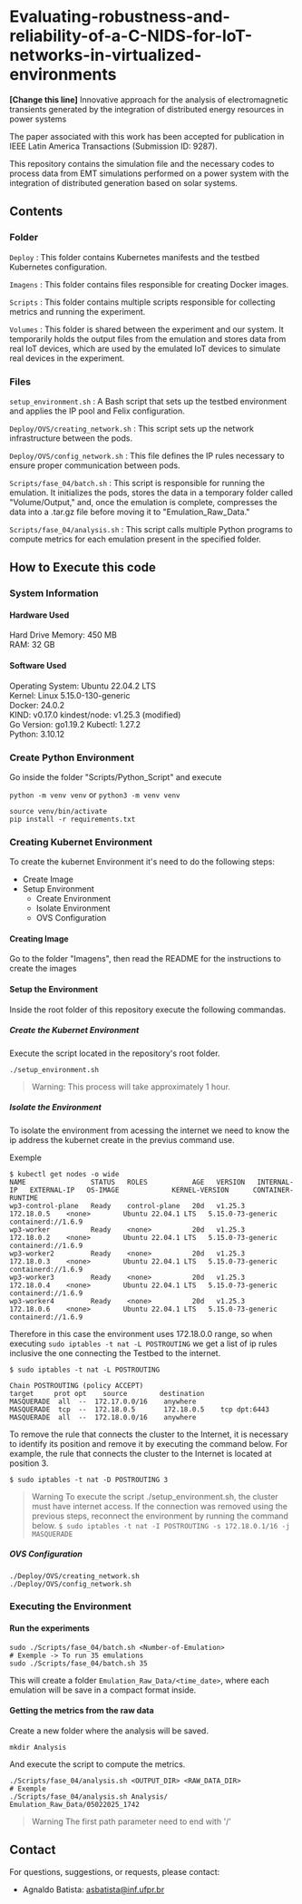 # Evaluating-robustness-and-reliability-of-a-C-NIDS-for-IoT-networks-in-virtualized-environments
**[Change this line]** Innovative approach for the analysis of electromagnetic transients generated by the integration of distributed energy resources in power systems

The paper associated with this work has been accepted for publication in IEEE Latin America Transactions (Submission ID: 9287).

This repository contains the simulation file and the necessary codes to process data from EMT simulations performed on a power system with the integration of distributed generation based on solar systems.

## Contents

### Folder

`Deploy` : This folder contains Kubernetes manifests and the testbed Kubernetes configuration.

`Imagens` : This folder contains files responsible for creating Docker images.

`Scripts` : This folder contains multiple scripts responsible for collecting metrics and running the experiment.

`Volumes` : This folder is shared between the experiment and our system. It temporarily holds the output files from the emulation and stores data from real IoT devices, which are used by the emulated IoT devices to simulate real devices in the experiment.

### Files

`setup_environment.sh` : A Bash script that sets up the testbed environment and applies the IP pool and Felix configuration.

`Deploy/OVS/creating_network.sh` : This script sets up the network infrastructure between the pods.

`Deploy/OVS/config_network.sh` : This file defines the IP rules necessary to ensure proper communication between pods.

`Scripts/fase_04/batch.sh` : This script is responsible for running the emulation. It initializes the pods, stores the data in a temporary folder called "Volume/Output," and, once the emulation is complete, compresses the data into a .tar.gz file before moving it to "Emulation_Raw_Data."

`Scripts/fase_04/analysis.sh` :  This script calls multiple Python programs to compute metrics for each emulation present in the specified folder.

## How to Execute this code

### System Information

#### Hardware Used

Hard Drive Memory: 450 MB  
RAM: 32 GB  


#### Software Used

Operating System: Ubuntu 22.04.2 LTS               
Kernel: Linux 5.15.0-130-generic   
Docker: 24.0.2  
KIND: v0.17.0
kindest/node: v1.25.3 (modified)  
Go Version: go1.19.2
Kubectl: 1.27.2  
Python: 3.10.12

### Create Python Environment

Go inside the folder "Scripts/Python_Script" and execute

`python -m venv venv` or `python3 -m venv venv`

```
source venv/bin/activate
pip install -r requirements.txt
```

### Creating Kubernet Environment

To create the kubernet Environment it's need to do the following steps:
- Create Image
- Setup Environment
    - Create Environment
    - Isolate Environment
    - OVS Configuration

#### Creating Image

Go to the folder "Imagens", then read the README for the instructions to create the images

#### Setup the Environment

Inside the root folder of this repository execute the following commandas.

##### Create the Kubernet Environment
Execute the script located in the repository's root folder.

```
./setup_environment.sh
```
> Warning: This process will take approximately 1 hour.

##### Isolate the Environment

To isolate the environment from acessing the internet we need to know the ip address the kubernet create in the previus command use.


Exemple


```
$ kubectl get nodes -o wide
NAME                STATUS   ROLES           AGE   VERSION   INTERNAL-IP   EXTERNAL-IP   OS-IMAGE             KERNEL-VERSION      CONTAINER-RUNTIME
wp3-control-plane   Ready    control-plane   20d   v1.25.3   172.18.0.5    <none>        Ubuntu 22.04.1 LTS   5.15.0-73-generic   containerd://1.6.9
wp3-worker          Ready    <none>          20d   v1.25.3   172.18.0.2    <none>        Ubuntu 22.04.1 LTS   5.15.0-73-generic   containerd://1.6.9
wp3-worker2         Ready    <none>          20d   v1.25.3   172.18.0.3    <none>        Ubuntu 22.04.1 LTS   5.15.0-73-generic   containerd://1.6.9
wp3-worker3         Ready    <none>          20d   v1.25.3   172.18.0.4    <none>        Ubuntu 22.04.1 LTS   5.15.0-73-generic   containerd://1.6.9
wp3-worker4         Ready    <none>          20d   v1.25.3   172.18.0.6    <none>        Ubuntu 22.04.1 LTS   5.15.0-73-generic   containerd://1.6.9
```
Therefore in this case the environment uses 172.18.0.0 range, so when executing `sudo iptables -t nat -L POSTROUTING` we get a list of ip rules inclusive the one connecting the Testbed to the internet.

```
$ sudo iptables -t nat -L POSTROUTING

Chain POSTROUTING (policy ACCEPT)
target     prot opt    source        destination         
MASQUERADE  all  --  172.17.0.0/16    anywhere            
MASQUERADE  tcp  --  172.18.0.5       172.18.0.5    tcp dpt:6443
MASQUERADE  all  --  172.18.0.0/16    anywhere 
```

To remove the rule that connects the cluster to the Internet, it is necessary to identify its position and remove it by executing the command below. For example, the rule that connects the cluster to the Internet is located at position 3.

```
$ sudo iptables -t nat -D POSTROUTING 3
```

>Warning
>To execute the script ./setup_environment.sh, the cluster must have internet access. If the connection was removed using the previous steps, reconnect the environment by running the command below.
`$ sudo iptables -t nat -I POSTROUTING -s 172.18.0.1/16 -j MASQUERADE`


##### OVS Configuration
```
./Deploy/OVS/creating_network.sh
./Deploy/OVS/config_network.sh
```

### Executing the Environment


#### Run the experiments
```
sudo ./Scripts/fase_04/batch.sh <Number-of-Emulation>
# Exemple -> To run 35 emulations
sudo ./Scripts/fase_04/batch.sh 35
```

This will create a folder `Emulation_Raw_Data/<time_date>`, where each emulation will be save in a compact format inside.

#### Getting the metrics from the raw data

Create a new folder where the analysis will be saved.

```
mkdir Analysis
```

And execute the script to compute the metrics.

```
./Scripts/fase_04/analysis.sh <OUTPUT_DIR> <RAW_DATA_DIR>
# Exemple
./Scripts/fase_04/analysis.sh Analysis/ Emulation_Raw_Data/05022025_1742
```
> Warning
> The first path parameter need to end with '/'

## Contact

For questions, suggestions, or requests, please contact:

- Agnaldo Batista: [asbatista@inf.ufpr.br](mailto:asbatista@inf.ufpr.br)
